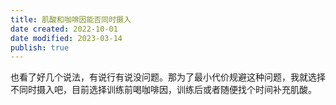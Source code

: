 ```yaml
---
title: 肌酸和咖啡因能否同时摄入
date created: 2022-10-01
date modified: 2023-03-14
publish: true
---
```


也看了好几个说法，有说行有说没问题。那为了最小代价规避这种问题，我就选择不同时摄入吧，目前选择训练前喝咖啡因，训练后或者随便找个时间补充肌酸。